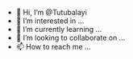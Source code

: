 - 👋 Hi, I’m @Tutubalayi
- 👀 I’m interested in ...
- 🌱 I’m currently learning ...
- 💞️ I’m looking to collaborate on ...
- 📫 How to reach me ...

<!---
Tutubalayi/Tutubalayi is a ✨ special ✨ repository because its `README.md` (this file) appears on your GitHub profile.
You can click the Preview link to take a look at your changes.
--->
